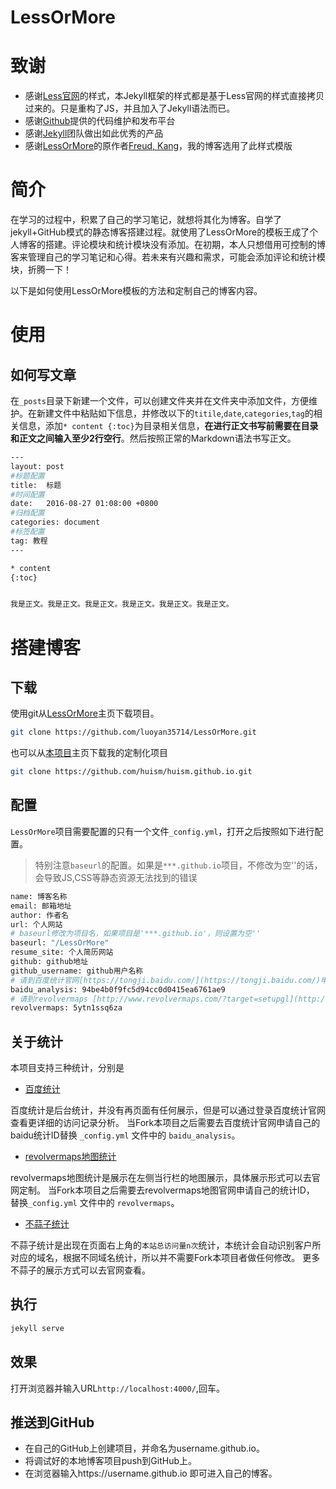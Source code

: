 # LessOrMore


致谢
====================================
+ 感谢[Less官网](http://lesscss.cn/)的样式，本Jekyll框架的样式都是基于Less官网的样式直接拷贝过来的。只是重构了JS，并且加入了Jekyll语法而已。
+ 感谢[Github](https://github.com/)提供的代码维护和发布平台
+ 感谢[Jekyll](https://jekyllrb.com/)团队做出如此优秀的产品
+ 感谢[LessOrMore](https://github.com/luoyan35714/LessOrMore)的原作者[Freud, Kang](http://www.hifreud.com)，我的博客选用了此样式模版


简介
====================================
在学习的过程中，积累了自己的学习笔记，就想将其化为博客。自学了jekyll+GitHub模式的静态博客搭建过程。就使用了LessOrMore的模板王成了个人博客的搭建。评论模块和统计模块没有添加。在初期，本人只想借用可控制的博客来管理自己的学习笔记和心得。若未来有兴趣和需求，可能会添加评论和统计模块，折腾一下！

以下是如何使用LessOrMore模板的方法和定制自己的博客内容。

使用
====================================

如何写文章
------------------------------------

在`_posts`目录下新建一个文件，可以创建文件夹并在文件夹中添加文件，方便维护。在新建文件中粘贴如下信息，并修改以下的`titile`,`date`,`categories`,`tag`的相关信息，添加`* content {:toc}`为目录相关信息，**在进行正文书写前需要在目录和正文之间输入至少2行空行**。然后按照正常的Markdown语法书写正文。

``` bash
---
layout: post
#标题配置
title:  标题
#时间配置
date:   2016-08-27 01:08:00 +0800
#归档配置
categories: document
#标签配置
tag: 教程
---

* content
{:toc}


我是正文。我是正文。我是正文。我是正文。我是正文。我是正文。
```

搭建博客
====================================

下载
------------------------------------

使用git从[LessOrMore](https://github.com/luoyan35714/LessOrMore.git)主页下载项目。

``` bash
git clone https://github.com/luoyan35714/LessOrMore.git
```
也可以从[本项目](https://github.com/huism/huism.github.io.git)主页下载我的定制化项目
``` bash
git clone https://github.com/huism/huism.github.io.git
```

配置
------------------------------------

`LessOrMore`项目需要配置的只有一个文件`_config.yml`，打开之后按照如下进行配置。

> 特别注意`baseurl`的配置。如果是`***.github.io`项目，不修改为空''的话，会导致JS,CSS等静态资源无法找到的错误

``` bash
name: 博客名称
email: 邮箱地址
author: 作者名
url: 个人网站
# baseurl修改为项目名，如果项目是'***.github.io'，则设置为空''
baseurl: "/LessOrMore"
resume_site: 个人简历网站
github: github地址
github_username: github用户名称
# 请到百度统计官网[https://tongji.baidu.com/](https://tongji.baidu.com/)申请自己的网站ID并在此处替换，否则将无法正常统计访问量
baidu_analysis: 94be4b0f9fc5d94cc0d0415ea6761ae9
# 请到revolvermaps [http://www.revolvermaps.com/?target=setupgl](http://www.revolvermaps.com/?target=setupgl)申请自己的网站ID并在此处替换，否则将无法正常统计访问量
revolvermaps: 5ytn1ssq6za
```

关于统计
------------------------------------

本项目支持三种统计，分别是

+ [百度统计](https://tongji.baidu.com)

百度统计是后台统计，并没有再页面有任何展示，但是可以通过登录百度统计官网查看更详细的访问记录分析。
当Fork本项目之后需要去百度统计官网申请自己的baidu统计ID替换 `_config.yml` 文件中的 `baidu_analysis`。

+ [revolvermaps地图统计](http://www.revolvermaps.com/)

revolvermaps地图统计是展示在左侧当行栏的地图展示，具体展示形式可以去官网定制。
当Fork本项目之后需要去revolvermaps地图官网申请自己的统计ID， 替换`_config.yml` 文件中的 `revolvermaps`。

+ [不蒜子统计](http://busuanzi.ibruce.info/)

不蒜子统计是出现在页面右上角的`本站总访问量n次`统计，本统计会自动识别客户所对应的域名，根据不同域名统计，所以并不需要Fork本项目者做任何修改。
更多不蒜子的展示方式可以去官网查看。

执行
------------------------------------

``` bash
jekyll serve
```

效果
------------------------------------
打开浏览器并输入URL`http://localhost:4000/`,回车。

推送到GitHub
------------------------------------
+ 在自己的GitHub上创建项目，并命名为username.github.io。
+ 将调试好的本地博客项目push到GitHub上。
+ 在浏览器输入https://username.github.io 即可进入自己的博客。

